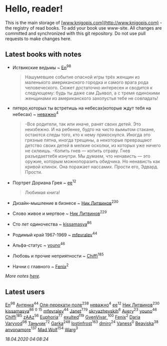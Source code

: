 # Hello, reader!
This is the main storage of [www.knigopis.com](http://www.knigopis.com) - the registry of read books.
To add your book use www-site. All changes are committed and synchronized with this git repository.
Do not use pull requests to make changes here.


## Latest books with notes
* Иствикские ведьмы ~ [En](users/333/333646551-vkontakte)<sup>98</sup>
    > Нашумевшее событие опасной игры трёх женщин из маленького американского городка и самого врага рода человеческого. Сюжет достаточно интересен и сводится к следующему: будь ты даже сам Дьявол, а с тремя одинокими женщинами из американского захолустья тебе не совладать!

* пятеро,которых ты встретишь на небесах(которые ждут тебя на небесах) ~ [неважно](users/145/145522558-vkontakte)<sup>4</sup>
    > -Все родители, так или иначе, ранят своих детей. Это неизбежно. И на ребенке, будто на чисто вымытом стакане, остаются следы того, кто к нему прикоснулся. Иногда это грязные пятна, иногда трещины, а некоторые превращают детство своих детей в мелкие осколки, из которых уже ничего не склеишь.
    > -Копить гнев — копить отраву. Гнев разъедаеттебя изнутри. Мы думаем, что ненависть — это оружие, которым можнопоразить обидчика. Но ненависть как кривой клинок. Она поражает нассамих. Прости его, Эдвард. Прости.

* Портрет Дориана Грея ~ [ee](users/219/2195256973544755662-mailru)<sup>12</sup>
    > Любимая книга!

* Дизайн-мышление в бизнесе ~ [Ник Литвинов](users/241/241974816-vkontakte)<sup>230</sup>

* Слово живое и мертвое ~ [Ник Литвинов](users/241/241974816-vkontakte)<sup>229</sup>

* Сто лет одиночества ~ [kissamasya](users/684/68439978-vkontakte)<sup>86</sup>

* Родимый край 1967-1969 ~ [mfevralev](users/140/140966150-vkontakte)<sup>44</sup>

* Альфа-статус ~ [youno](users/302/302928912-vkontakte)<sup>46</sup>

* Любовь и прочие неприятности ~ [Chiffi](users/105/105831994080785626680-google)<sup>185</sup>

* Начни с главного ~ [Fenix](users/111/111367585493471720963-google)<sup>2</sup>


_More notes [here](latest_books_with_notes.md)._


## Latest users
[En](users/333/333646551-vkontakte)<sup>98</sup> 
[Антенка](users/118/118158645037334943900-google)<sup>44</sup> 
[Оля-перекати-поле](users/108/10848515355906827860-mailru)<sup>238</sup> 
[неважно](users/145/145522558-vkontakte)<sup>4</sup> 
[ee](users/219/2195256973544755662-mailru)<sup>12</sup> 
[Ник Литвинов](users/241/241974816-vkontakte)<sup>230</sup> 
[kissamasya](users/684/68439978-vkontakte)<sup>86</sup> 
[](users/106/1067243422-yandex)<sup>0</sup> 
[](users/153/1537586159620888-facebook)<sup>15</sup> 
[mfevralev](users/140/140966150-vkontakte)<sup>44</sup> 
[Janet](users/108/108113656204404967440-google)<sup>779</sup> 
[skryazhevskih](users/383/383165880-vkontakte)<sup>6</sup> 
[Avery](users/567/56734832-yandex)<sup>23</sup> 
[youno](users/302/302928912-vkontakte)<sup>46</sup> 
[Chiffi](users/105/105831994080785626680-google)<sup>185</sup> 
[zAAz](users/202/202248233-vkontakte)<sup>56</sup> 
[Euphoria](users/106/106304994652616315178-google)<sup>77</sup> 
[exulted](users/100/100599204551896265722-google)<sup>119</sup> 
[GvenVivar ](users/158/158266434925901-facebook)<sup>100</sup> 
[Fenix](users/111/111367585493471720963-google)<sup>2</sup> 
[Daria Varyvod](users/829/829893410524253-facebook)<sup>98</sup> 
[Таньчик](users/209/2096581563762610-facebook)<sup>72</sup> 
[Garka](users/115/115753719718250012620-google)<sup>248</sup> 
[lostinfrost](users/217/217891524-vkontakte)<sup>163</sup> 
[dmiro](users/571/5714115-vkontakte)<sup>24</sup> 
[Vaness](users/108/108832317362761277652-google)<sup>0</sup> 
[Beaviska](users/102/10202544960024508-facebook)<sup>38</sup> 
[anvonamore](users/595/5957175-vkontakte)<sup>137</sup> 
[Mad Wolf](users/947/94738840-vkontakte)<sup>154</sup> 
[Warg](users/617/617485998834660-facebook)<sup>3</sup> 


_18.04.2020 04:08:24_
